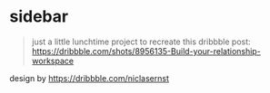# sidebar
>just a little lunchtime project to recreate this dribbble post:
https://dribbble.com/shots/8956135-Build-your-relationship-workspace   

design by https://dribbble.com/niclasernst